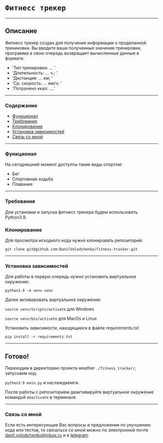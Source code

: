 # `Фитнесс трекер`

---

## Описание

Фитнесс трекер создан для получения информации о проделанной
трениковки. Вы вводите ваши полученные значения тренировки,
программа в свою очередь возвращает вычисленные данные в 
формате:
- 'Тип тренировки: ... '
- 'Длительность: ... ч.; '
- 'Дистанция: ... км; '
- 'Ср. скорость: ... км/ч; '
- 'Потрачено ккал: ....'

---

### Содержание
- [Функционал](#функционал)
- [Требования](#требования)
- [Клонирование](#клонирование)
- [Установка зависимостей](#установка-зависимостей)
- [Связь со мной](#связь-со-мной)

---

### Функционал

На сегодняшний момент доступты такие виды спортом:

- Бег
- Спортивная ходьба
- Плавание

---

### Требования

Для установки и запуска фитнесс трекера будем использовать
Python3.9.

### Клонирование

Для просмотра исходного кода нужно клонировать репозиторий:

`git clone git@github.com:DanilVolodchenko/fitness-tracker.git`

---

### Установка зависимостей

Для работы в первую очередь нужно установить виртуальное окружение:

`python3.9 -m venv venv`

Далее активировать виртуальное окружение:

`source venv/Scripts/activate` для Windows

`source venv/bin/activate` для MacOs и Linux

Установить зависимости, находящиеся в файле requirements.txt

`pip install -r requirements.txt`

---

## Готово!

Переходим в директорию проекта weather `./fitness_tracker/`, запускаем код:

`python3.9 main.py` и наслаждаемся.

После работы с репозиторием деактивируйте виртуальное окружение
командой `deactivate` в терминале

---

### Связь со мной

Если есть интересующие Вас вопросы и предложения по улучшению кода 
или тестов, то связаться со мной можно по электронной почте
[danil.volodchenko@inbox.ru](mailto:danil.volodchenko@inbox.ru)
и в [telegram](https://t.me/VolodchenkoDanil).